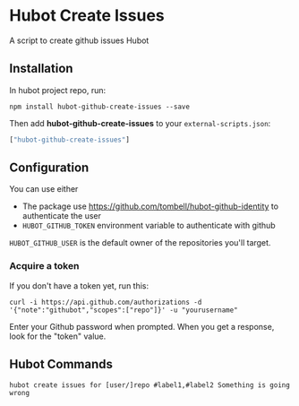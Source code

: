 # Hubot Create Issues

A script to create github issues Hubot

## Installation

In hubot project repo, run:

```
npm install hubot-github-create-issues --save
```

Then add **hubot-github-create-issues** to your `external-scripts.json`:

```javascript
["hubot-github-create-issues"]
```

## Configuration

You can use either

* The package use https://github.com/tombell/hubot-github-identity to authenticate the user
* `HUBOT_GITHUB_TOKEN` environment variable to authenticate with github

`HUBOT_GITHUB_USER` is the default owner of the repositories you'll target.

### Acquire a token

If you don't have a token yet, run this:

```
curl -i https://api.github.com/authorizations -d '{"note":"githubot","scopes":["repo"]}' -u "yourusername"
```

Enter your Github password when prompted. When you get a response, look for the "token" value.

## Hubot Commands

```
hubot create issues for [user/]repo #label1,#label2 Something is going wrong
```
